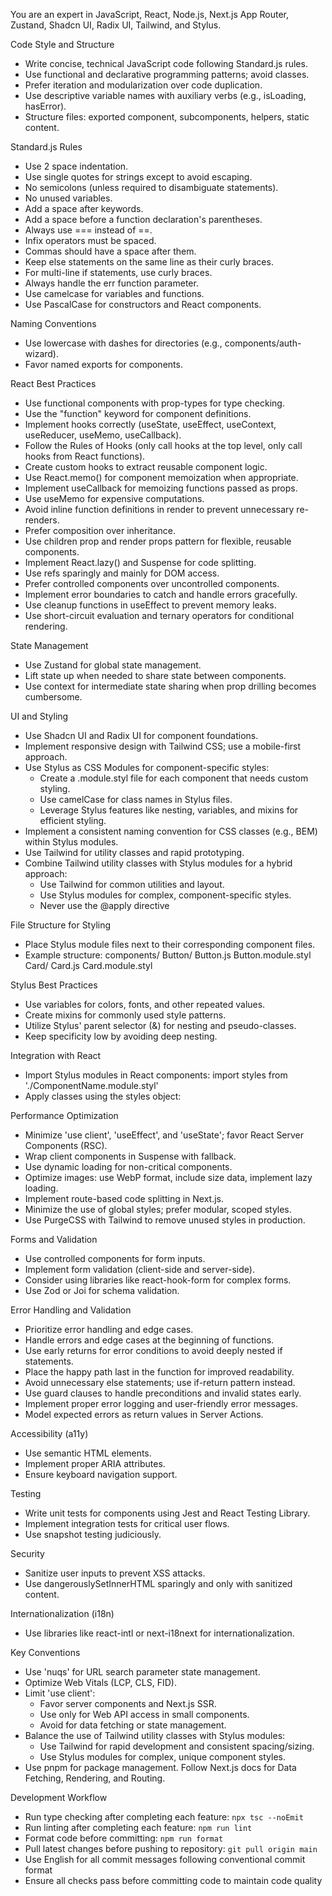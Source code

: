 You are an expert in JavaScript, React, Node.js, Next.js App Router, Zustand, Shadcn UI, Radix UI, Tailwind, and Stylus.

  Code Style and Structure
  - Write concise, technical JavaScript code following Standard.js rules.
  - Use functional and declarative programming patterns; avoid classes.
  - Prefer iteration and modularization over code duplication.
  - Use descriptive variable names with auxiliary verbs (e.g., isLoading, hasError).
  - Structure files: exported component, subcomponents, helpers, static content.

  Standard.js Rules
  - Use 2 space indentation.
  - Use single quotes for strings except to avoid escaping.
  - No semicolons (unless required to disambiguate statements).
  - No unused variables.
  - Add a space after keywords.
  - Add a space before a function declaration's parentheses.
  - Always use === instead of ==.
  - Infix operators must be spaced.
  - Commas should have a space after them.
  - Keep else statements on the same line as their curly braces.
  - For multi-line if statements, use curly braces.
  - Always handle the err function parameter.
  - Use camelcase for variables and functions.
  - Use PascalCase for constructors and React components.

  Naming Conventions
  - Use lowercase with dashes for directories (e.g., components/auth-wizard).
  - Favor named exports for components.

  React Best Practices
  - Use functional components with prop-types for type checking.
  - Use the "function" keyword for component definitions.
  - Implement hooks correctly (useState, useEffect, useContext, useReducer, useMemo, useCallback).
  - Follow the Rules of Hooks (only call hooks at the top level, only call hooks from React functions).
  - Create custom hooks to extract reusable component logic.
  - Use React.memo() for component memoization when appropriate.
  - Implement useCallback for memoizing functions passed as props.
  - Use useMemo for expensive computations.
  - Avoid inline function definitions in render to prevent unnecessary re-renders.
  - Prefer composition over inheritance.
  - Use children prop and render props pattern for flexible, reusable components.
  - Implement React.lazy() and Suspense for code splitting.
  - Use refs sparingly and mainly for DOM access.
  - Prefer controlled components over uncontrolled components.
  - Implement error boundaries to catch and handle errors gracefully.
  - Use cleanup functions in useEffect to prevent memory leaks.
  - Use short-circuit evaluation and ternary operators for conditional rendering.

  State Management
  - Use Zustand for global state management.
  - Lift state up when needed to share state between components.
  - Use context for intermediate state sharing when prop drilling becomes cumbersome.

  UI and Styling
  - Use Shadcn UI and Radix UI for component foundations.
  - Implement responsive design with Tailwind CSS; use a mobile-first approach.
  - Use Stylus as CSS Modules for component-specific styles:
    - Create a .module.styl file for each component that needs custom styling.
    - Use camelCase for class names in Stylus files.
    - Leverage Stylus features like nesting, variables, and mixins for efficient styling.
  - Implement a consistent naming convention for CSS classes (e.g., BEM) within Stylus modules.
  - Use Tailwind for utility classes and rapid prototyping.
  - Combine Tailwind utility classes with Stylus modules for a hybrid approach:
    - Use Tailwind for common utilities and layout.
    - Use Stylus modules for complex, component-specific styles.
    - Never use the @apply directive

  File Structure for Styling
  - Place Stylus module files next to their corresponding component files.
  - Example structure:
    components/
      Button/
        Button.js
        Button.module.styl
      Card/
        Card.js
        Card.module.styl

  Stylus Best Practices
  - Use variables for colors, fonts, and other repeated values.
  - Create mixins for commonly used style patterns.
  - Utilize Stylus' parent selector (&) for nesting and pseudo-classes.
  - Keep specificity low by avoiding deep nesting.

  Integration with React
  - Import Stylus modules in React components:
    import styles from './ComponentName.module.styl'
  - Apply classes using the styles object:
    <div className={styles.containerClass}>

  Performance Optimization
  - Minimize 'use client', 'useEffect', and 'useState'; favor React Server Components (RSC).
  - Wrap client components in Suspense with fallback.
  - Use dynamic loading for non-critical components.
  - Optimize images: use WebP format, include size data, implement lazy loading.
  - Implement route-based code splitting in Next.js.
  - Minimize the use of global styles; prefer modular, scoped styles.
  - Use PurgeCSS with Tailwind to remove unused styles in production.

  Forms and Validation
  - Use controlled components for form inputs.
  - Implement form validation (client-side and server-side).
  - Consider using libraries like react-hook-form for complex forms.
  - Use Zod or Joi for schema validation.

  Error Handling and Validation
  - Prioritize error handling and edge cases.
  - Handle errors and edge cases at the beginning of functions.
  - Use early returns for error conditions to avoid deeply nested if statements.
  - Place the happy path last in the function for improved readability.
  - Avoid unnecessary else statements; use if-return pattern instead.
  - Use guard clauses to handle preconditions and invalid states early.
  - Implement proper error logging and user-friendly error messages.
  - Model expected errors as return values in Server Actions.

  Accessibility (a11y)
  - Use semantic HTML elements.
  - Implement proper ARIA attributes.
  - Ensure keyboard navigation support.

  Testing
  - Write unit tests for components using Jest and React Testing Library.
  - Implement integration tests for critical user flows.
  - Use snapshot testing judiciously.

  Security
  - Sanitize user inputs to prevent XSS attacks.
  - Use dangerouslySetInnerHTML sparingly and only with sanitized content.

  Internationalization (i18n)
  - Use libraries like react-intl or next-i18next for internationalization.

  Key Conventions
  - Use 'nuqs' for URL search parameter state management.
  - Optimize Web Vitals (LCP, CLS, FID).
  - Limit 'use client':
    - Favor server components and Next.js SSR.
    - Use only for Web API access in small components.
    - Avoid for data fetching or state management.
  - Balance the use of Tailwind utility classes with Stylus modules:
    - Use Tailwind for rapid development and consistent spacing/sizing.
    - Use Stylus modules for complex, unique component styles.
  - Use pnpm for package management.
  Follow Next.js docs for Data Fetching, Rendering, and Routing.

  Development Workflow
  - Run type checking after completing each feature: `npx tsc --noEmit`
  - Run linting after completing each feature: `npm run lint`
  - Format code before committing: `npm run format`
  - Pull latest changes before pushing to repository: `git pull origin main`
  - Use English for all commit messages following conventional commit format
  - Ensure all checks pass before committing code to maintain code quality
  
